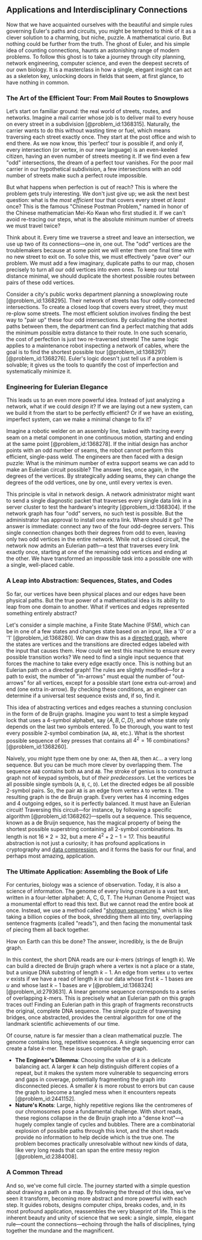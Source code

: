 ## Applications and Interdisciplinary Connections

Now that we have acquainted ourselves with the beautiful and simple rules governing Euler's paths and circuits, you might be tempted to think of it as a clever solution to a charming, but niche, puzzle. A mathematical curio. But nothing could be further from the truth. The ghost of Euler, and his simple idea of counting connections, haunts an astonishing range of modern problems. To follow this ghost is to take a journey through city planning, network engineering, computer science, and even the deepest secrets of our own biology. It is a masterclass in how a single, elegant insight can act as a skeleton key, unlocking doors in fields that seem, at first glance, to have nothing in common.

### The Art of the Efficient Tour: From Mail Routes to Snowplows

Let’s start on familiar ground: the real world of streets, routes, and networks. Imagine a mail carrier whose job is to deliver mail to every house on every street in a subdivision [@problem_id:1368315]. Naturally, the carrier wants to do this without wasting time or fuel, which means traversing each street exactly once. They start at the post office and wish to end there. As we now know, this 'perfect' tour is possible if, and only if, every intersection (or vertex, in our new language) is an even-keeled citizen, having an even number of streets meeting it. If we find even a few "odd" intersections, the dream of a perfect tour vanishes. For the poor mail carrier in our hypothetical subdivision, a few intersections with an odd number of streets make such a perfect route impossible.

But what happens when perfection is out of reach? This is where the problem gets truly interesting. We don't just give up; we ask the next best question: what is the *most efficient* tour that covers every street *at least* once? This is the famous "Chinese Postman Problem," named in honor of the Chinese mathematician Mei-Ko Kwan who first studied it. If we can't avoid re-tracing our steps, what is the absolute minimum number of streets we must travel twice?

Think about it. Every time we traverse a street and leave an intersection, we use up two of its connections—one in, one out. The "odd" vertices are the troublemakers because at some point we will enter them one final time with no new street to exit on. To solve this, we must effectively "pave over" our problem. We must add a few imaginary, duplicate paths to our map, chosen precisely to turn all our odd vertices into even ones. To keep our total distance minimal, we should duplicate the shortest possible routes between pairs of these odd vertices.

Consider a city's public works department planning a snowplowing route [@problem_id:1368295]. Their network of streets has four oddly-connected intersections. To create a closed loop that covers every street, they must re-plow some streets. The most efficient solution involves finding the best way to "pair up" these four odd intersections. By calculating the shortest paths between them, the department can find a perfect matching that adds the minimum possible extra distance to their route. In one such scenario, the cost of perfection is just two re-traversed streets! The same logic applies to a maintenance robot inspecting a network of cables, where the goal is to find the shortest possible tour [@problem_id:1368297] [@problem_id:1368276]. Euler's logic doesn't just tell us if a problem is solvable; it gives us the tools to quantify the cost of imperfection and systematically minimize it.

### Engineering for Eulerian Elegance

This leads us to an even more powerful idea. Instead of just analyzing a network, what if we could *design* it? If we are laying out a new system, can we build it from the start to be perfectly efficient? Or if we have an existing, imperfect system, can we make a minimal change to fix it?

Imagine a robotic welder on an assembly line, tasked with tracing every seam on a metal component in one continuous motion, starting and ending at the same point [@problem_id:1368278]. If the initial design has anchor points with an odd number of seams, the robot cannot perform this efficient, single-pass weld. The engineers are then faced with a design puzzle: What is the minimum number of extra support seams we can add to make an Eulerian circuit possible? The answer lies, once again, in the degrees of the vertices. By strategically adding seams, they can change the degrees of the odd vertices, one by one, until every vertex is even.

This principle is vital in network design. A network administrator might want to send a single diagnostic packet that traverses every single data link in a server cluster to test the hardware's integrity [@problem_id:1368304]. If the network graph has four "odd" servers, no such test is possible. But the administrator has approval to install one extra link. Where should it go? The answer is immediate: connect any two of the four odd-degree servers. This single connection changes both their degrees from odd to even, leaving only two odd vertices in the entire network. While not a closed circuit, the network now admits an Eulerian path—a test that traverses every link exactly once, starting at one of the remaining odd vertices and ending at the other. We have transformed an impossible task into a possible one with a single, well-placed cable.

### A Leap into Abstraction: Sequences, States, and Codes

So far, our vertices have been physical places and our edges have been physical paths. But the true power of a mathematical idea is its ability to leap from one domain to another. What if vertices and edges represented something entirely abstract?

Let's consider a simple machine, a Finite State Machine (FSM), which can be in one of a few states and changes state based on an input, like a '0' or a '1' [@problem_id:1368280]. We can draw this as a [directed graph](@article_id:265041), where the states are vertices and the transitions are directed edges labeled with the input that causes them. How could we test this machine to ensure every possible transition works? We need to find a single input sequence that forces the machine to take every edge exactly once. This is nothing but an Eulerian path on a directed graph! The rules are slightly modified—for a path to exist, the number of "in-arrows" must equal the number of "out-arrows" for all vertices, except for a possible start (one extra out-arrow) and end (one extra in-arrow). By checking these conditions, an engineer can determine if a universal test sequence exists and, if so, find it.

This idea of abstracting vertices and edges reaches a stunning conclusion in the form of de Bruijn graphs. Imagine you want to test a simple keypad lock that uses a 4-symbol alphabet, say $\{A, B, C, D\}$, and whose state only depends on the last two symbols entered. To be thorough, you want to test every possible 2-symbol combination (`AA`, `AB`, etc.). What is the shortest possible sequence of key presses that contains all $4^2 = 16$ combinations? [@problem_id:1368260].

Naively, you might type them one by one: `AA`, then `AB`, then `AC`... a very long sequence. But you can be much more clever by overlapping them. The sequence `AAB` contains both `AA` and `AB`. The stroke of genius is to construct a graph not of keypad symbols, but of *their predecessors*. Let the vertices be all possible single symbols (`A`, `B`, `C`, `D`). Let the directed edges be all possible 2-symbol pairs. So, the pair `AB` is an edge from vertex `A` to vertex `B`. The resulting graph is the de Bruijn graph. Every vertex has 4 incoming edges and 4 outgoing edges, so it is perfectly balanced. It must have an Eulerian circuit! Traversing this circuit—for instance, by following a specific algorithm [@problem_id:1368262]—spells out a sequence. This sequence, known as a de Bruijn sequence, has the magical property of being the shortest possible superstring containing all 2-symbol combinations. Its length is not $16 \times 2 = 32$, but a mere $4^2 + 2 - 1 = 17$. This beautiful abstraction is not just a curiosity; it has profound applications in cryptography and [data compression](@article_id:137206), and it forms the basis for our final, and perhaps most amazing, application.

### The Ultimate Application: Assembling the Book of Life

For centuries, biology was a science of observation. Today, it is also a science of information. The genome of every living creature is a vast text, written in a four-letter alphabet: A, C, G, T. The Human Genome Project was a monumental effort to read this text. But we cannot read the entire book at once. Instead, we use a method called "[shotgun sequencing](@article_id:138037)," which is like taking a billion copies of the book, shredding them all into tiny, overlapping sentence fragments (called "reads"), and then facing the monumental task of piecing them all back together.

How on Earth can this be done? The answer, incredibly, is the de Bruijn graph.

In this context, the short DNA reads are our $k$-mers (strings of length $k$). We can build a directed de Bruijn graph where a vertex is not a place or a state, but a unique DNA substring of length $k-1$. An edge from vertex $u$ to vertex $v$ exists if we have a read of length $k$ in our data whose first $k-1$ bases are $u$ and whose last $k-1$ bases are $v$ [@problem_id:1368324] [@problem_id:2793631]. A linear genome sequence corresponds to a series of overlapping $k$-mers. This is precisely what an Eulerian path on this graph traces out! Finding an Eulerian path in this graph of fragments reconstructs the original, complete DNA sequence. The simple puzzle of traversing bridges, once abstracted, provides the central algorithm for one of the landmark scientific achievements of our time.

Of course, nature is far messier than a clean mathematical puzzle. The genome contains long, repetitive sequences. A single sequencing error can create a false $k$-mer. These issues complicate the graph.
-   **The Engineer's Dilemma**: Choosing the value of $k$ is a delicate balancing act. A larger $k$ can help distinguish different copies of a repeat, but it makes the system more vulnerable to sequencing errors and gaps in coverage, potentially fragmenting the graph into disconnected pieces. A smaller $k$ is more robust to errors but can cause the graph to become a tangled mess when it encounters repeats [@problem_id:2441152].
-   **Nature's Knots**: Large, highly repetitive regions like the centromeres of our chromosomes pose a fundamental challenge. With short reads, these regions collapse in the de Bruijn graph into a "dense knot"—a hugely complex tangle of cycles and bubbles. There are a combinatorial explosion of possible paths through this knot, and the short reads provide no information to help decide which is the true one. The problem becomes practically unresolvable without new kinds of data, like very long reads that can span the entire messy region [@problem_id:2384008].

### A Common Thread

And so, we've come full circle. The journey started with a simple question about drawing a path on a map. By following the thread of this idea, we've seen it transform, becoming more abstract and more powerful with each step. It guides robots, designs computer chips, breaks codes, and, in its most profound application, reassembles the very blueprint of life. This is the inherent beauty and unity of science that we seek: a single, simple, elegant rule—count the connections—echoing through the halls of disciplines, tying together the mundane and the magnificent.